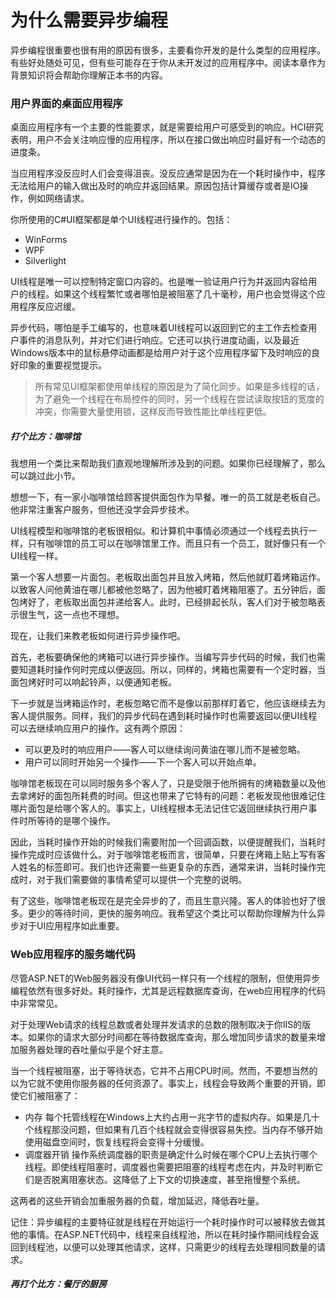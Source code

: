 # 为什么需要异步编程
异步编程很重要也很有用的原因有很多，主要看你开发的是什么类型的应用程序。有些好处随处可见，但有些可能存在于你从未开发过的应用程序中。阅读本章作为背景知识将会帮助你理解正本书的内容。

### 用户界面的桌面应用程序
桌面应用程序有一个主要的性能要求，就是需要给用户可感受到的响应。HCI研究表明，用户不会关注响应慢的应用程序，所以在接口做出响应时最好有一个动态的进度条。

当应用程序没反应时人们会变得沮丧。没反应通常是因为在一个耗时操作中，程序无法给用户的输入做出及时的响应并返回结果。原因包括计算缓存或者是IO操作，例如网络请求。

你所使用的C#UI框架都是单个UI线程进行操作的。包括：
+ WinForms
+ WPF
+ Silverlight

UI线程是唯一可以控制特定窗口内容的。也是唯一验证用户行为并返回内容给用户的线程。如果这个线程繁忙或者哪怕是被阻塞了几十毫秒，用户也会觉得这个应用程序反应迟缓。

异步代码，哪怕是手工编写的，也意味着UI线程可以返回到它的主工作去检查用户事件的消息队列，并对它们进行响应。它还可以执行进度动画，以及最近Windows版本中的鼠标悬停动画都是给用户对于这个应用程序留下及时响应的良好印象的重要视觉提示。
> 所有常见UI框架都使用单线程的原因是为了简化同步。如果是多线程的话，为了避免一个线程在布局控件的同时，另一个线程在尝试读取按钮的宽度的冲突，你需要大量使用锁，这样反而导致性能比单线程更低。

##### 打个比方：咖啡馆
我想用一个类比来帮助我们直观地理解所涉及到的问题。如果你已经理解了，那么可以跳过此小节。

想想一下，有一家小咖啡馆给顾客提供面包作为早餐。唯一的员工就是老板自己。他非常注重客户服务，但他还没学会异步技术。

UI线程模型和咖啡馆的老板很相似。和计算机中事情必须通过一个线程去执行一样，只有咖啡馆的员工可以在咖啡馆里工作。而且只有一个员工，就好像只有一个UI线程一样。

第一个客人想要一片面包。老板取出面包并且放入烤箱，然后他就盯着烤箱运作。以致客人问他黄油在哪儿都被他忽略了，因为他被盯着烤箱阻塞了。五分钟后，面包烤好了，老板取出面包并递给客人。此时，已经排起长队，客人们对于被忽略表示很生气，这一点也不理想。

现在，让我们来教老板如何进行异步操作吧。

首先，老板要确保他的烤箱可以进行异步操作。当编写异步代码的时候，我们也需要知道耗时操作何时完成以便返回。所以，同样的，烤箱也需要有一个定时器，当面包烤好时可以响起铃声，以便通知老板。

下一步就是当烤箱运作时，老板忽略它而不是像以前那样盯着它，他应该继续去为客人提供服务。同样，我们的异步代码在遇到耗时操作时也需要返回以便UI线程可以去继续响应用户的操作。这有两个原因：
+ 可以更及时的响应用户——客人可以继续询问黄油在哪儿而不是被忽略。
+ 用户可以同时开始另一个操作——下一个客人可以开始点单。

咖啡馆老板现在可以同时服务多个客人了，只是受限于他所拥有的烤箱数量以及他去拿烤好的面包所耗费的时间。但这也带来了它特有的问题：老板发现他很难记住哪片面包是给哪个客人的。事实上，UI线程根本无法记住它返回继续执行用户事件时所等待的是哪个操作。

因此，当耗时操作开始的时候我们需要附加一个回调函数，以便提醒我们，当耗时操作完成时应该做什么。对于咖啡馆老板而言，很简单，只要在烤箱上贴上写有客人姓名的标签即可。我们也许还需要一些更复杂的东西，通常来讲，当耗时操作完成时，对于我们需要做的事情希望可以提供一个完整的说明。

有了这些，咖啡馆老板现在是完全异步的了，而且生意兴隆。客人的体验也好了很多。更少的等待时间，更快的服务响应。我希望这个类比可以帮助你理解为什么异步对于UI应用程序如此重要。
### Web应用程序的服务端代码
尽管ASP.NET的Web服务器没有像UI代码一样只有一个线程的限制，但使用异步编程依然有很多好处。耗时操作，尤其是远程数据库查询，在web应用程序的代码中非常常见。

对于处理Web请求的线程总数或者处理并发请求的总数的限制取决于你IIS的版本。如果你的请求大部分时间都在等待数据库查询，那么增加同步请求的数量来增加服务器处理的吞吐量似乎是个好主意。

当一个线程被阻塞，出于等待状态，它并不占用CPU时间。然而，不要想当然的以为它就不使用你服务器的任何资源了。事实上，线程会导致两个重要的开销，即使它们被阻塞了：
+ 内存
每个托管线程在Windows上大约占用一兆字节的虚拟内存。如果是几十个线程那没问题，但如果有几百个线程就会变得很容易失控。当内存不够开始使用磁盘空间时，恢复线程将会变得十分缓慢。
+ 调度器开销
操作系统调度器的职责是确定什么时候在哪个CPU上去执行哪个线程。即使线程阻塞时，调度器也需要把阻塞的线程考虑在内，并及时判断它们是否脱离阻塞状态。这降低了上下文的切换速度，甚至拖慢整个系统。

这两者的这些开销会加重服务器的负载，增加延迟，降低吞吐量。

记住：异步编程的主要特征就是线程在开始运行一个耗时操作时可以被释放去做其他的事情。在ASP.NET代码中，线程来自线程池，所以在耗时操作期间线程会返回到线程池，以便可以处理其他请求，这样，只需更少的线程去处理相同数量的请求。
##### 再打个比方：餐厅的厨房